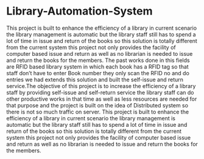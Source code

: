 # Library-Automation-System
This project is built to enhance the efficiency of a library in current scenario the library management is automatic but the library staff still has to spend a lot of time in issue and return of the books so this solution is totally different from the current system this project not only provides the facility of computer based issue and return as well as no librarian is needed to issue and return the books for the members. The past works done in this fields are RFID based library system in which each book has a RFID tag so that staff don’t have to enter Book number they only scan the RFID no and do entries we had extends this solution and built the self-issue and return service.The objective of this project is to increase the efficiency of a library staff by providing self-issue and self-return service the library staff can do other productive works in that time as well as less resources are needed for that purpose and the project is built on the idea of Distributed system so there is not so much traffic on server. This project is built to enhance the efficiency of a library in current scenario the library management is automatic but the library staff still has to spend a lot of time in issue and return of the books so this solution is totally different from the current system this project not only provides the facility of computer based issue and return as well as no librarian is needed to issue and return the books for the members.
